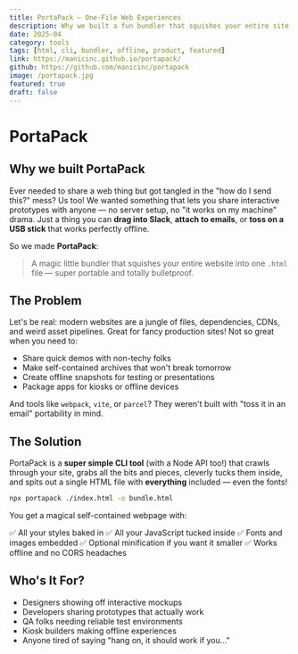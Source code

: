 ```yaml
---
title: PortaPack — One-File Web Experiences
description: Why we built a fun bundler that squishes your entire site into a single HTML file.
date: 2025-04
category: tools
tags: [html, cli, bundler, offline, product, featured]
link: https://manicinc.github.io/portapack/
github: https://github.com/manicinc/portapack
image: /portapack.jpg
featured: true
draft: false
---
```


# PortaPack

## Why we built PortaPack

Ever needed to share a web thing but got tangled in the "how do I send this?" mess? Us too! We wanted something that lets you share interactive prototypes with anyone — no server setup, no "it works on my machine" drama. Just a thing you can **drag into Slack**, **attach to emails**, or **toss on a USB stick** that works perfectly offline.

So we made **PortaPack**:  

> A magic little bundler that squishes your entire website into one `.html` file — super portable and totally bulletproof.

## The Problem

Let's be real: modern websites are a jungle of files, dependencies, CDNs, and weird asset pipelines. Great for fancy production sites! Not so great when you need to:

- Share quick demos with non-techy folks
- Make self-contained archives that won't break tomorrow
- Create offline snapshots for testing or presentations
- Package apps for kiosks or offline devices

And tools like `webpack`, `vite`, or `parcel`? They weren't built with "toss it in an email" portability in mind.

## The Solution

PortaPack is a **super simple CLI tool** (with a Node API too!) that crawls through your site, grabs all the bits and pieces, cleverly tucks them inside, and spits out a single HTML file with **everything** included — even the fonts!

```bash
npx portapack ./index.html -o bundle.html
```

You get a magical self-contained webpage with:

✅ All your styles baked in
✅ All your JavaScript tucked inside
✅ Fonts and images embedded
✅ Optional minification if you want it smaller
✅ Works offline and no CORS headaches

## Who's It For?

- Designers showing off interactive mockups
- Developers sharing prototypes that actually work
- QA folks needing reliable test environments
- Kiosk builders making offline experiences
- Anyone tired of saying "hang on, it should work if you..."
